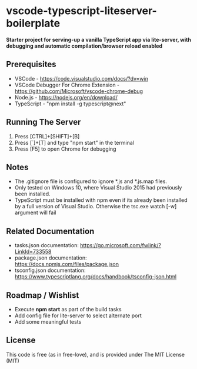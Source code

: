 # vscode-typescript-liteserver-boilerplate
**Starter project for serving-up a vanilla TypeScript app via lite-server, with debugging and automatic compilation/browser reload enabled**

## Prerequisites ##
- VSCode - https://code.visualstudio.com/docs/?dv=win
- VSCode Debugger For Chrome Extension - https://github.com/Microsoft/vscode-chrome-debug
- Node.js - https://nodejs.org/en/download/
- TypeScript - "npm install -g typescript@next"

## Running The Server ##
1. Press [CTRL]+[SHIFT]+[B]
2. Press [`]+[T] and type "npm start" in the terminal 
3. Press [F5] to open Chrome for debugging 

## Notes ##
- The .gitignore file is configured to ignore *.js and *.js.map files.
- Only tested on Windows 10, where Visual Studio 2015 had previously been installed.  
- TypeScript must be installed with npm even if its already been installed by a full version of Visual Studio.  Otherwise the tsc.exe watch [-w] argument will fail

## Related Documentation ##
- tasks.json documentation: https://go.microsoft.com/fwlink/?LinkId=733558
- package.json documentation:  https://docs.npmjs.com/files/package.json
- tsconfig.json documentation: https://www.typescriptlang.org/docs/handbook/tsconfig-json.html

## Roadmap / Wishlist ##
- Execute **npm start** as part of the build tasks
- Add config file for lite-server to select alternate port
- Add some meaningful tests

## License

This code is free (as in free-love), and is provided under The MIT License (MIT)
